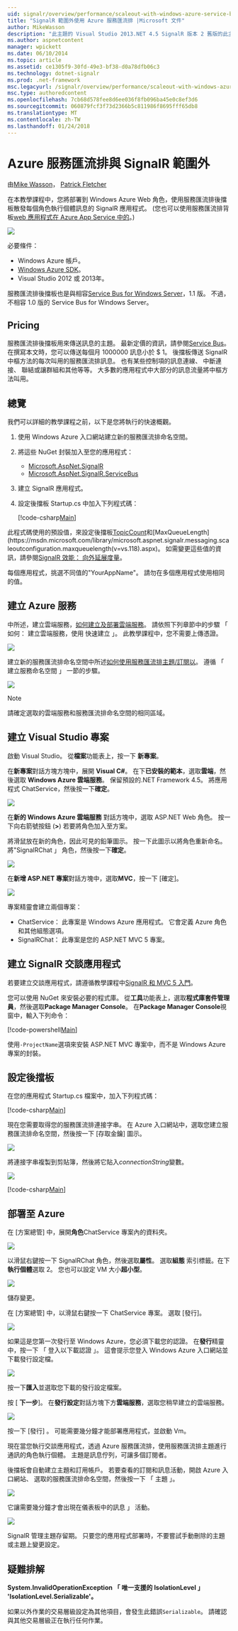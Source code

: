 ```yaml
---
uid: signalr/overview/performance/scaleout-with-windows-azure-service-bus
title: "SignalR 範圍外使用 Azure 服務匯流排 |Microsoft 文件"
author: MikeWasson
description: "此主題的 Visual Studio 2013.NET 4.5 SignalR 版本 2 舊版的此主題的 SignalR 1.x 本主題的版本，用於軟體版本..."
ms.author: aspnetcontent
manager: wpickett
ms.date: 06/10/2014
ms.topic: article
ms.assetid: ce1305f9-30fd-49e3-bf38-d0a78dfb06c3
ms.technology: dotnet-signalr
ms.prod: .net-framework
msc.legacyurl: /signalr/overview/performance/scaleout-with-windows-azure-service-bus
msc.type: authoredcontent
ms.openlocfilehash: 7cb68d578fee8d6ee036f8fb096ba45e0c8ef3d6
ms.sourcegitcommit: 060879fcf3f73d2366b5c811986f8695fff65db8
ms.translationtype: MT
ms.contentlocale: zh-TW
ms.lasthandoff: 01/24/2018
---
```

<a name="signalr-scaleout-with-azure-service-bus"></a>Azure 服務匯流排與 SignalR 範圍外
====================
由[Mike Wasson](https://github.com/MikeWasson)， [Patrick Fletcher](https://github.com/pfletcher)

在本教學課程中，您將部署到 Windows Azure Web 角色，使用服務匯流排後擋板散發每個角色執行個體訊息的 SignalR 應用程式。 (您也可以使用服務匯流排背板[web 應用程式在 Azure App Service 中的](https://docs.microsoft.com/azure/app-service-web/)。)

![](scaleout-with-windows-azure-service-bus/_static/image1.png)

必要條件：

- Windows Azure 帳戶。
- [Windows Azure SDK](https://go.microsoft.com/fwlink/?linkid=254364&amp;clcid=0x409)。
- Visual Studio 2012 或 2013年。

服務匯流排後擋板也是與相容[Service Bus for Windows Server](https://msdn.microsoft.com/library/windowsazure/dn282144.aspx)，1.1 版。 不過，不相容 1.0 版的 Service Bus for Windows Server。

## <a name="pricing"></a>Pricing

服務匯流排後擋板用來傳送訊息的主題。 最新定價的資訊，請參閱[Service Bus](https://azure.microsoft.com/pricing/details/service-bus/)。 在撰寫本文時，您可以傳送每個月 1000000 訊息小於 $ 1。 後擋板傳送 SignalR 中樞方法的每次叫用的服務匯流排訊息。 也有某些控制項的訊息連線、 中斷連接、 聯結或讓群組和其他等等。 大多數的應用程式中大部分的訊息流量將中樞方法叫用。

## <a name="overview"></a>總覽

我們可以詳細的教學課程之前，以下是您將執行的快速概觀。

1. 使用 Windows Azure 入口網站建立新的服務匯流排命名空間。
2. 將這些 NuGet 封裝加入至您的應用程式： 

    - [Microsoft.AspNet.SignalR](http://nuget.org/packages/Microsoft.AspNet.SignalR)
    - [Microsoft.AspNet.SignalR.ServiceBus](http://www.nuget.org/packages/SignalR.WindowsAzureServiceBus)
3. 建立 SignalR 應用程式。
4. 設定後擋板 Startup.cs 中加入下列程式碼： 

    [!code-csharp[Main](scaleout-with-windows-azure-service-bus/samples/sample1.cs)]

此程式碼使用的預設值，來設定後擋板[TopicCount](https://msdn.microsoft.com/library/microsoft.aspnet.signalr.servicebusscaleoutconfiguration.topiccount(v=vs.118).aspx)和[MaxQueueLength](https://msdn.microsoft.com/library/microsoft.aspnet.signalr.messaging.scaleoutconfiguration.maxqueuelength(v=vs.118).aspx)。 如需變更這些值的資訊，請參閱[SignalR 效能： 向外延展度量](signalr-performance.md#scaleout_metrics)。

每個應用程式，挑選不同值的"YourAppName"。 請勿在多個應用程式使用相同的值。

## <a name="create-the-azure-services"></a>建立 Azure 服務

中所述，建立雲端服務，[如何建立及部署雲端服務](https://docs.microsoft.com/azure/cloud-services/cloud-services-how-to-create-deploy)。 請依照下列章節中的步驟 「 如何： 建立雲端服務，使用 快速建立 」。 此教學課程中，您不需要上傳憑證。

![](scaleout-with-windows-azure-service-bus/_static/image2.png)

建立新的服務匯流排命名空間中所述[如何使用服務匯流排主題/訂閱以](https://docs.microsoft.com/azure/service-bus-messaging/service-bus-dotnet-how-to-use-topics-subscriptions)。 遵循 「 建立服務命名空間 」 一節的步驟。

![](scaleout-with-windows-azure-service-bus/_static/image3.png)

> [!NOTE]
> 請確定選取的雲端服務和服務匯流排命名空間的相同區域。


## <a name="create-the-visual-studio-project"></a>建立 Visual Studio 專案

啟動 Visual Studio。 從**檔案**功能表上，按一下 **新專案**。

在**新專案**對話方塊方塊中，展開  **Visual C#**。 在下**已安裝的範本**，選取**雲端**，然後選取  **Windows Azure 雲端服務**。 保留預設的.NET Framework 4.5。 將應用程式 ChatService，然後按一下**確定**。

![](scaleout-with-windows-azure-service-bus/_static/image4.png)

在**新的 Windows Azure 雲端服務** 對話方塊中，選取 ASP.NET Web 角色。 按一下向右箭號按鈕 (**&gt;**) 若要將角色加入至方案。

將滑鼠放在新的角色，因此可見的鉛筆圖示。 按一下此圖示以將角色重新命名。 將"SignalRChat 」 角色，然後按一下**確定**。

![](scaleout-with-windows-azure-service-bus/_static/image5.png)

在**新增 ASP.NET 專案**對話方塊中，選取**MVC**，按一下 [確定]。

![](scaleout-with-windows-azure-service-bus/_static/image6.png)

專案精靈會建立兩個專案：

- ChatService： 此專案是 Windows Azure 應用程式。 它會定義 Azure 角色和其他組態選項。
- SignalRChat： 此專案是您的 ASP.NET MVC 5 專案。

## <a name="create-the-signalr-chat-application"></a>建立 SignalR 交談應用程式

若要建立交談應用程式，請遵循教學課程中[SignalR 和 MVC 5 入門](../getting-started/tutorial-getting-started-with-signalr-and-mvc.md)。

您可以使用 NuGet 來安裝必要的程式庫。 從**工具**功能表上，選取**程式庫套件管理員**，然後選取**Package Manager Console**。 在**Package Manager Console**視窗中，輸入下列命令：

[!code-powershell[Main](scaleout-with-windows-azure-service-bus/samples/sample2.ps1)]

使用`-ProjectName`選項來安裝 ASP.NET MVC 專案中，而不是 Windows Azure 專案的封裝。

## <a name="configure-the-backplane"></a>設定後擋板

在您的應用程式 Startup.cs 檔案中，加入下列程式碼：

[!code-csharp[Main](scaleout-with-windows-azure-service-bus/samples/sample3.cs)]

現在您需要取得您的服務匯流排連接字串。 在 Azure 入口網站中，選取您建立服務匯流排命名空間，然後按一下 [存取金鑰] 圖示。

![](scaleout-with-windows-azure-service-bus/_static/image7.png)

將連接字串複製到剪貼簿，然後將它貼入*connectionString*變數。

![](scaleout-with-windows-azure-service-bus/_static/image8.png)

[!code-csharp[Main](scaleout-with-windows-azure-service-bus/samples/sample4.cs)]

## <a name="deploy-to-azure"></a>部署至 Azure

在 [方案總管] 中，展開**角色**ChatService 專案內的資料夾。

![](scaleout-with-windows-azure-service-bus/_static/image9.png)

以滑鼠右鍵按一下 SignalRChat 角色，然後選取**屬性**。 選取**組態** 索引標籤。在下**執行個體**選取 2。 您也可以設定 VM 大小**超小型**。

![](scaleout-with-windows-azure-service-bus/_static/image10.png)

儲存變更。

在 [方案總管] 中，以滑鼠右鍵按一下 ChatService 專案。 選取 [發行]。

![](scaleout-with-windows-azure-service-bus/_static/image11.png)

如果這是您第一次發行至 Windows Azure，您必須下載您的認證。 在**發行**精靈 中，按一下 「 登入以下載認證 」。 這會提示您登入 Windows Azure 入口網站並下載發行設定檔。

![](scaleout-with-windows-azure-service-bus/_static/image12.png)

按一下**匯入**並選取您下載的發行設定檔案。

按 [ **下一步**]。 在**發行設定**對話方塊下方**雲端服務**，選取您稍早建立的雲端服務。

![](scaleout-with-windows-azure-service-bus/_static/image13.png)

按一下 [發行] 。 可能需要幾分鐘才能部署應用程式，並啟動 Vm。

現在當您執行交談應用程式，透過 Azure 服務匯流排，使用服務匯流排主題進行通訊的角色執行個體。 主題是訊息佇列，可讓多個訂閱者。

後擋板會自動建立主題和訂用帳戶。 若要查看的訂閱和訊息活動，開啟 Azure 入口網站、 選取的服務匯流排命名空間，然後按一下 「 主題 」。

![](scaleout-with-windows-azure-service-bus/_static/image14.png)

它讓需要幾分鐘才會出現在儀表板中的訊息 」 活動。

![](scaleout-with-windows-azure-service-bus/_static/image15.png)

SignalR 管理主題存留期。 只要您的應用程式部署時，不要嘗試手動刪除的主題或主題上變更設定。

## <a name="troubleshooting"></a>疑難排解

**System.InvalidOperationException 「 唯一支援的 IsolationLevel 」 'IsolationLevel.Serializable'。**

如果以外作業的交易層級設定為其他項目，會發生此錯誤`Serializable`。 請確認與其他交易層級正在執行任何作業。
